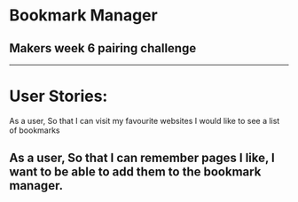 # Bookmark Manager

## Makers week 6 pairing challenge

--------------
# User Stories:

As a user,
So that I can visit my favourite websites
I would like to see a list of bookmarks

As a user,
So that I can remember pages I like,
I want to be able to add them to the bookmark manager.
--------------
